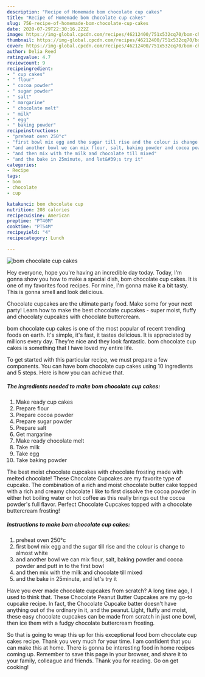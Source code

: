 ```yaml
---
description: "Recipe of Homemade bom chocolate cup cakes"
title: "Recipe of Homemade bom chocolate cup cakes"
slug: 756-recipe-of-homemade-bom-chocolate-cup-cakes
date: 2020-07-29T22:30:16.222Z
image: https://img-global.cpcdn.com/recipes/46212400/751x532cq70/bom-chocolate-cup-cakes-recipe-main-photo.jpg
thumbnail: https://img-global.cpcdn.com/recipes/46212400/751x532cq70/bom-chocolate-cup-cakes-recipe-main-photo.jpg
cover: https://img-global.cpcdn.com/recipes/46212400/751x532cq70/bom-chocolate-cup-cakes-recipe-main-photo.jpg
author: Delia Reed
ratingvalue: 4.7
reviewcount: 9
recipeingredient:
- " cup cakes"
- " flour"
- " cocoa powder"
- " sugar powder"
- " salt"
- " margarine"
- " chocolate melt"
- " milk"
- " egg"
- " baking powder"
recipeinstructions:
- "preheat oven 250°c"
- "first bowl mix egg and the sugar till rise and the colour is change to almost white"
- "and another bowl we can mix flour, salt, baking powder and cocoa powder and putt in to the first bowl"
- "and then mix with the milk and chocolate till mixed"
- "and the bake in 25minute, and let&#39;s try it"
categories:
- Recipe
tags:
- bom
- chocolate
- cup

katakunci: bom chocolate cup 
nutrition: 208 calories
recipecuisine: American
preptime: "PT40M"
cooktime: "PT54M"
recipeyield: "4"
recipecategory: Lunch

---
```



![bom chocolate cup cakes](https://img-global.cpcdn.com/recipes/46212400/751x532cq70/bom-chocolate-cup-cakes-recipe-main-photo.jpg)

Hey everyone, hope you're having an incredible day today. Today, I'm gonna show you how to make a special dish, bom chocolate cup cakes. It is one of my favorites food recipes. For mine, I'm gonna make it a bit tasty. This is gonna smell and look delicious.

Chocolate cupcakes are the ultimate party food. Make some for your next party! Learn how to make the best chocolate cupcakes - super moist, fluffy and chocolaty cupcakes with chocolate buttercream.

bom chocolate cup cakes is one of the most popular of recent trending foods on earth. It's simple, it's fast, it tastes delicious. It is appreciated by millions every day. They're nice and they look fantastic. bom chocolate cup cakes is something that I have loved my entire life.


To get started with this particular recipe, we must prepare a few components. You can have bom chocolate cup cakes using 10 ingredients and 5 steps. Here is how you can achieve that.

<!--inarticleads1-->

##### The ingredients needed to make bom chocolate cup cakes:

1. Make ready  cup cakes
1. Prepare  flour
1. Prepare  cocoa powder
1. Prepare  sugar powder
1. Prepare  salt
1. Get  margarine
1. Make ready  chocolate melt
1. Take  milk
1. Take  egg
1. Take  baking powder


The best moist chocolate cupcakes with chocolate frosting made with melted chocolate! These Chocolate Cupcakes are my favorite type of cupcake. The combination of a rich and moist chocolate butter cake topped with a rich and creamy chocolate I like to first dissolve the cocoa powder in either hot boiling water or hot coffee as this really brings out the cocoa powder&#39;s full flavor. Perfect Chocolate Cupcakes topped with a chocolate buttercream frosting! 

<!--inarticleads2-->

##### Instructions to make bom chocolate cup cakes:

1. preheat oven 250°c
1. first bowl mix egg and the sugar till rise and the colour is change to almost white
1. and another bowl we can mix flour, salt, baking powder and cocoa powder and putt in to the first bowl
1. and then mix with the milk and chocolate till mixed
1. and the bake in 25minute, and let&#39;s try it


Have you ever made chocolate cupcakes from scratch? A long time ago, I used to think that. These Chocolate Peanut Butter Cupcakes are my go-to cupcake recipe. In fact, the Chocolate Cupcake batter doesn&#39;t have anything out of the ordinary in it, and the peanut. Light, fluffy and moist, these easy chocolate cupcakes can be made from scratch in just one bowl, then ice them with a fudgy chocolate buttercream frosting. 

So that is going to wrap this up for this exceptional food bom chocolate cup cakes recipe. Thank you very much for your time. I am confident that you can make this at home. There is gonna be interesting food in home recipes coming up. Remember to save this page in your browser, and share it to your family, colleague and friends. Thank you for reading. Go on get cooking!
